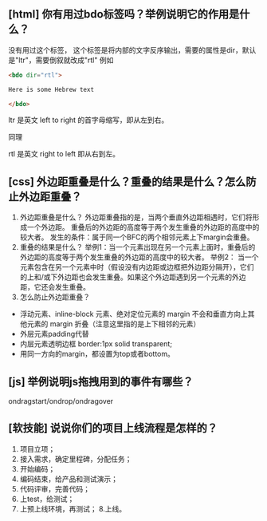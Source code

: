 ## [html] 你有用过bdo标签吗？举例说明它的作用是什么？

没有用过这个标签，
这个标签是将内部的文字反序输出，需要的属性是dir，默认是"ltr"，需要倒叙就改成"rtl" 例如

```html
<bdo dir="rtl">

Here is some Hebrew text

</bdo>
```
ltr 是英文 left to right 的首字母缩写，即从左到右。

同理

rtl 是英文 right to left 即从右到左。

## [css] 外边距重叠是什么？重叠的结果是什么？怎么防止外边距重叠？

1. 外边距重叠是什么？
外边距重叠指的是，当两个垂直外边距相遇时，它们将形成一个外边距。 重叠后的外边距的高度等于两个发生重叠的外边距的高度中的较大者。
发生的条件：属于同一个BFC的两个相邻元素上下margin会重叠。
2. 重叠的结果是什么？
举例1：当一个元素出现在另一个元素上面时，重叠后的外边距的高度等于两个发生重叠的外边距的高度中的较大者。
举例2： 当一个元素包含在另一个元素中时（假设没有内边距或边框把外边距分隔开），它们的上和/或下外边距也会发生重叠。如果这个外边距遇到另一个元素的外边距，它还会发生重叠。
3. 怎么防止外边距重叠？
* 浮动元素、inline-block 元素、绝对定位元素的 margin 不会和垂直方向上其他元素的 margin 折叠（注意这里指的是上下相邻的元素）
* 外层元素padding代替
* 内层元素透明边框 border:1px solid transparent;
* 用同一方向的margin，都设置为top或者bottom。

## [js] 举例说明js拖拽用到的事件有哪些？

ondragstart/ondrop/ondragover

## [软技能] 说说你们的项目上线流程是怎样的？

1. 项目立项；
2. 接入需求，确定里程碑，分配任务；
3. 开始编码；
4. 编码结束，给产品和测试演示；
5. 代码评审，完善代码；
6. 上test，给测试；
7. 上预上线环境，再测试；
8.上线。
